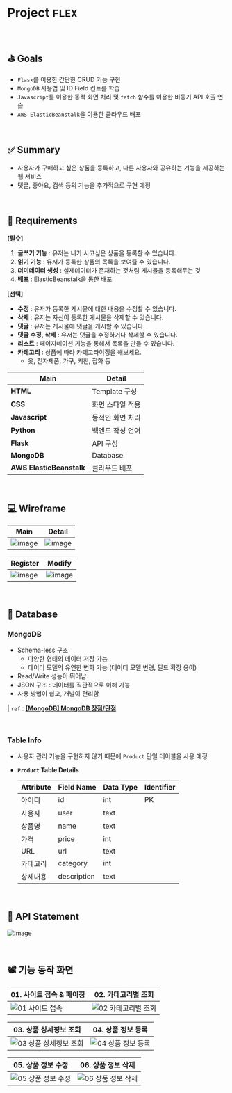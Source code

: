 # Project `FLEX`

<br>

## ⛳ Goals

- `Flask`를 이용한 간단한 CRUD 기능 구현
- `MongoDB` 사용법 및 ID Field 컨트롤 학습
- `Javascript`를 이용한 동적 화면 처리 및 `fetch` 함수를 이용한 비동기 API 호출 연습
- `AWS ElasticBeanstalk`을 이용한 클라우드 배포

<br>

## ✅ Summary

- 사용자가 구매하고 싶은 상품을 등록하고, 다른 사용자와 공유하는 기능을 제공하는 웹 서비스
- 댓글, 좋아요, 검색 등의 기능을 추가적으로 구현 예정

<br>

## 📑 Requirements

**[필수]**

1. **글쓰기 기능** : 유저는 내가 사고싶은 상품을 등록할 수 있습니다. 
2. **읽기 기능** : 유저가 등록한 상품의 목록을 보여줄 수 있습니다.
3. **더미데이터 생성** : 실제데이터가 존재하는 것처럼 게시물을 등록해두는 것
4. **배포** : ElasticBeanstalk을 통한 배포

[**선택]** 

- **수정**  : 유저가 등록한 게시물에 대한 내용을 수정할 수 있습니다.
- **삭제** : 유저는 자신이 등록한 게시물을 삭제할 수 있습니다.
- **댓글** : 유저는 게시물에 댓글을 게시할 수 있습니다.
- **댓글 수정, 삭제** : 유저는 댓글을 수정하거나 삭제할 수 있습니다.
- **리스트** : 페이지네이션 기능을 통해서 목록을 만들 수 있습니다.
- **카테고리** : 상품에 따라 카테고라이징을 해보세요.
    - 옷, 전자제품, 가구, 키친, 잡화 등


| Main | Detail | 
| --- | --- |
| **HTML** | Template 구성 | 
| **CSS** | 화면 스타일 적용 | 
| **Javascript** | 동적인 화면 처리 | 
| **Python** | 백엔드 작성 언어 | 
| **Flask** | API 구성 | 
| **MongoDB** | Database | 
| **AWS ElasticBeanstalk** | 클라우드 배포 | 

<br>

## 💻 Wireframe

| Main | Detail | 
| --- | --- |
| ![image](https://github.com/25th-Night/flex/assets/104040502/74bd8294-cac8-4993-bec7-0a483bffc5b1) | ![image](https://github.com/25th-Night/flex/assets/104040502/6a0d95ff-1740-40e2-8e37-9bc0ad6b7a1e) |

| Register | Modify | 
| --- | --- |
| ![image](https://github.com/25th-Night/flex/assets/104040502/5a9b3105-85e9-4de0-af02-a9b6baad44f0) | ![image](https://github.com/25th-Night/flex/assets/104040502/7b796d48-b9d9-4fab-a90c-1445ed2dd272) |

<br>

## 💭 Database

### MongoDB

- Schema-less 구조
    - 다양한 형태의 데이터 저장 가능
    - 데이터 모델의 유연한 변화 가능 (데이터 모델 변경, 필드 확장 용이)
- Read/Write 성능이 뛰어남
- JSON 구조 : 데이터를 직관적으로 이해 가능
- 사용 방법이 쉽고, 개발이 편리함

| `ref` : ****[[MongoDB] MongoDB 장점/단점](https://tychejin.tistory.com/349)****

<br>

### Table Info

- 사용자 관리 기능을 구현하지 않기 때문에 `Product` 단일 테이블을 사용 예정
- **`Product` Table Details**
    
    
    | Attribute | Field Name | Data Type | Identifier |
    | --- | --- | --- | --- |
    | 아이디 | id | int | PK |
    | 사용자 | user | text |  |
    | 상품명 | name | text |  |
    | 가격 | price | int |  |
    | URL | url | text |  |
    | 카테고리 | category | int |  |
    | 상세내용 | description | text |  |

<br>

## 📝 API Statement

![image](https://user-images.githubusercontent.com/104040502/236858547-3aaa1bbe-b696-4e04-85ec-8ca208b80482.png)

<br>

## 📽 기능 동작 화면

| 01. 사이트 접속 & 페이징 | 02. 카테고리별 조회 | 
| --- | --- |
| ![01  사이트 접속](https://github.com/25th-Night/flex/assets/104040502/6335b9e6-f238-48de-812d-a806f837f443) | ![02  카테고리별 조회](https://github.com/25th-Night/flex/assets/104040502/956c5483-79f6-42ae-841d-073a692dd547) |

| 03. 상품 상세정보 조회 | 04. 상품 정보 등록 | 
| --- | --- |
| ![03  상품 상세정보 조회](https://github.com/25th-Night/flex/assets/104040502/fb3778c4-24f6-45b9-9c82-f99c60e2b053) | ![04  상품 정보 등록](https://github.com/25th-Night/flex/assets/104040502/e19d8c77-725c-45cd-96d2-918ba7e73dce) |

| 05. 상품 정보 수정 | 06. 상품 정보 삭제 | 
| --- | --- |
| ![05  상품 정보 수정](https://github.com/25th-Night/flex/assets/104040502/da35747a-ebf3-40e8-9170-4aaf64577340) | ![06  상품 정보 삭제](https://github.com/25th-Night/flex/assets/104040502/0a4c7a59-79fb-4ca7-92d1-6702431cffcc) |
